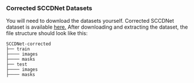 ### Corrected SCCDNet Datasets
You will need to download the datasets yourself. Corrected SCCDNet dataset is available [here.](https://go.vicos.si/sccdnetdbcorrected)
After downloading and extracting the dataset, the file structure should look like this:

    SCCDNet-corrected
    ├── train
    ├──── images
    ├──── masks
    ├── test
    ├──── images
    ├──── masks


